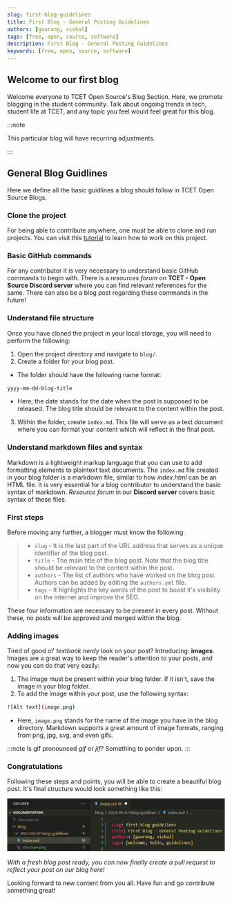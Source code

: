 ```yaml
---
slug: first-blog-guidelines
title: First Blog - General Posting Guidelines
authors: [gaurang, vishal]
tags: [free, open, source, software]
description: First Blog - General Posting Guidelines
keywords: [free, open, source, software]
---
```


## Welcome to our first blog

Welcome everyone to TCET Open Source's Blog Section. Here, we promote blogging in the student community. Talk about ongoing trends in tech, student life at TCET, and any topic you feel would feel great for this blog.

:::note

This particular blog will have recurring adjustments.

:::

## General Blog Guidlines

Here we define all the basic guidlines a blog should follow in TCET Open Source Blogs.

### Clone the project

For being able to contribute anywhere, one must be able to clone and run projects. You can visit this [tutorial](https://opensource.tcetmumbai.in/docs/projects/docs-site/getting-started) to learn how to work on this project.

### Basic GitHub commands

For any contributor it is very necessary to understand basic GitHub commands to begin with. There is a _resources forum_ on **TCET - Open Source Discord server** where you can find relevant references for the same. There can also be a blog post regarding these commands in the future!

### Understand file structure

Once you have cloned the project in your local storage, you will need to perform the following:

1. Open the project directory and navigate to `blog/`.
2. Create a folder for your blog post.
* The folder should have the following name format:
```sh
yyyy-mm-dd-blog-title
```
* Here, the date stands for the date when the post is supposed to be released. The blog title should be relevant to the content within the post.
3. Within the folder, create `index.md`. This file will serve as a text document where you can format your content which will reflect in the final post.

### Understand markdown files and syntax

Markdown is a lightweight markup language that you can use to add formatting elements to plaintext text documents. The `index.md` file created in your blog folder is a markdown file, similar to how _index.html_ can be an HTML file. It is very essential for a blog contributor to understand the basic syntax of markdown. _Resource forum_ in our **Discord server** covers basic syntax of these files.

### First steps

Before moving any further, a blogger must know the following:

> - `slug` - It is the last part of the URL address that serves as a unique identifier of the blog post.
> - `title` - The main title of the blog post. Note that the blog title should be relevant to the content within the post.
> - `authors` - The list of authors who have worked on the blog post. Authors can be added by editing the `authors.yml` file.
> - `tags` - It highlights the key words of the post to boost it's visibility on the internet and improve the SEO.

These four information are necessary to be present in every post. Without these, no posts will be approved and merged within the blog.

### Adding images

Tired of good ol' _textbook nerdy_ look on your post? Introducing: **images**. Images are a great way to keep the reader's attention to your posts, and now you can do that very easily:
1. The image must be present within your blog folder. If it isn't, save the image in your blog folder.
2. To add the image within your post, use the following syntax:
```sh
![Alt text](image.png)
```
* Here, `image.png` stands for the name of the image you have in the blog directory. Markdown supports a great amount of image formats, ranging from png, jpg, svg, and even gifs.

:::note
Is gif pronounced _gif_ or _jif_? Something to ponder upon.
:::

### Congratulations

Following these steps and points, you will be able to create a beautiful blog post. It's final structure would look something like this:

![Alt text](structure.png)

_With a fresh blog post ready, you can now finally create a pull request to reflect your post on our blog here!_

Looking forward to new content from you all. Have fun and go contribute something great!